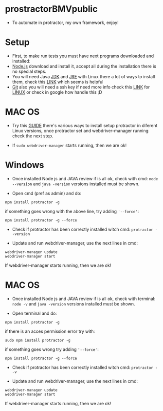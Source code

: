 # prostractorBMVpublic

- To automate in protractor, my own framework, enjoy!

# Setup

- First, to make run tests you must have next programs downloaded and installed:
- [Node.js](https://nodejs.org/es/) download and install it, accept all during the installation there is no special steps. 
- You will need Java [JDK](https://www.oracle.com/technetwork/java/javase/downloads/jdk8-downloads-2133151.html) and [JRE](https://www.java.com/download/) with Linux there a lot of ways to install them, check this [LINK](https://community.spiceworks.com/how_to/126249-setting-up-protractor-on-ubuntu-14-04) which seems is helpful
- [Git](https://git-scm.com/) also you will need a ssh key if need more info check this [LINK](https://confluence.atlassian.com/bitbucketserver/creating-ssh-keys-776639788.html) for [LINUX](https://linuxize.com/post/how-to-install-git-on-ubuntu-18-04/) or check in google how handle this ;D

# MAC OS

- Try this [GUIDE](https://community.spiceworks.com/how_to/126249-setting-up-protractor-on-ubuntu-14-04) there's various ways to install setup protractor in diferent Linux versions, once protractor set and webdriver-manager running check the next step.

- If `sudo webdriver-manager` starts running, then we are ok!

# Windows

- Once installed Node js and JAVA review if is all ok, check with cmd: `node --version` and `java -version` versions installed must be shown.

- Open cmd (pref as admin) and do: 
```
npm install protractor -g
```
if something goes wrong with the above line, try adding `'--force'`:
```
npm install protractor -g --force
```

- Check if protractor has been correctly installed witch cmd: `protractor --version`

- Update and run webdriver-manager, use the next lines in cmd:
```
webdriver-manager update
webdriver-manager start
```
If webdriver-manager starts running, then we are ok!


# MAC OS

- Once installed Node js and JAVA review if is all ok, check with terminal: `node -v` and `java -version` versions installed must be shown.

- Open terminal and do: 
```
npm install protractor -g
```
if there is an acces permission error try with:
```
sudo npm install protractor -g
```
if something goes wrong try adding `'--force'`:
```
npm install protractor -g --force
```

- Check if protractor has been correctly installed witch cmd: `protractor --v`

- Update and run webdriver-manager, use the next lines in cmd:
```
webdriver-manager update
webdriver-manager start
```
If webdriver-manager starts running, then we are ok!
